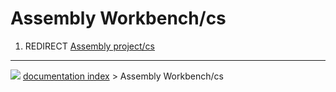 # Assembly Workbench/cs
1.  REDIRECT [Assembly project/cs](Assembly_project/cs.md)



---
![](images/Right_arrow.png) [documentation index](../README.md) > Assembly Workbench/cs
